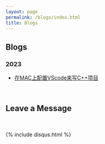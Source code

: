 ```yaml
---
layout: page
permalink: /blogs/index.html
title: Blogs
---
```


## Blogs

### 2023

- [在MAC上配置VScode来写C++项目](https://jason-zhi.github.io/blogs/vscode)

<br>

## Leave a Message

<br>

{% include disqus.html %} 

<br>
